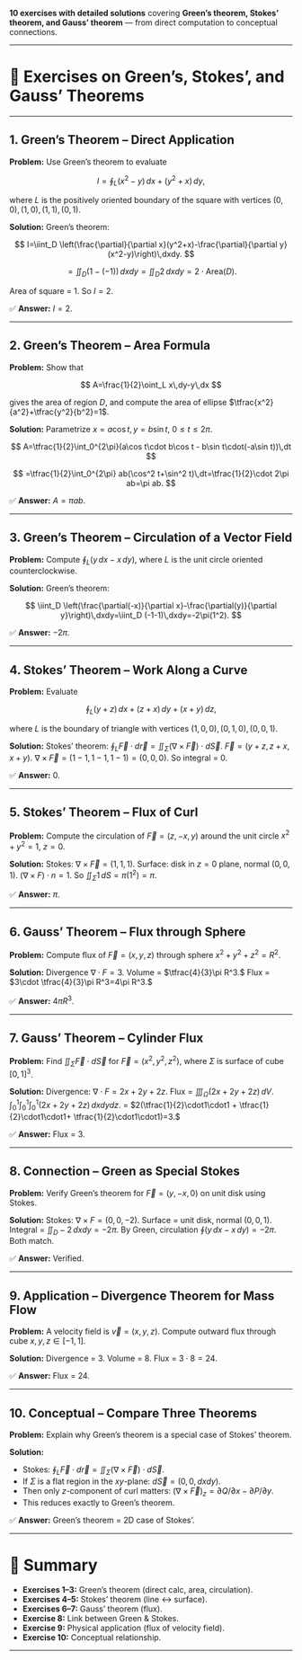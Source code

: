 **10 exercises with detailed solutions** covering **Green’s theorem, Stokes’ theorem, and Gauss’ theorem** — from direct computation to conceptual connections.

---

# 🌟 Exercises on Green’s, Stokes’, and Gauss’ Theorems

---

## **1. Green’s Theorem – Direct Application**

**Problem:** Use Green’s theorem to evaluate

$$
I=\oint_L (x^2-y)\,dx+(y^2+x)\,dy,
$$

where $L$ is the positively oriented boundary of the square with vertices $(0,0),(1,0),(1,1),(0,1)$.

**Solution:**
Green’s theorem:

$$
I=\iint_D \left(\frac{\partial}{\partial x}(y^2+x)-\frac{\partial}{\partial y}(x^2-y)\right)\,dxdy.
$$

$$
= \iint_D (1 - (-1))\,dxdy=\iint_D 2\,dxdy=2\cdot \text{Area}(D).
$$

Area of square = 1. So $I=2$.

✅ **Answer:** $I=2$.

---

## **2. Green’s Theorem – Area Formula**

**Problem:** Show that

$$
A=\frac{1}{2}\oint_L x\,dy-y\,dx
$$

gives the area of region $D$, and compute the area of ellipse $\tfrac{x^2}{a^2}+\tfrac{y^2}{b^2}=1$.

**Solution:** Parametrize $x=a\cos t,y=b\sin t,\ 0\le t\le 2\pi$.

$$
A=\tfrac{1}{2}\int_0^{2\pi}(a\cos t\cdot b\cos t - b\sin t\cdot(-a\sin t))\,dt
$$

$$
=\tfrac{1}{2}\int_0^{2\pi} ab(\cos^2 t+\sin^2 t)\,dt=\tfrac{1}{2}\cdot 2\pi ab=\pi ab.
$$

✅ **Answer:** $A=\pi ab$.

---

## **3. Green’s Theorem – Circulation of a Vector Field**

**Problem:** Compute $\oint_L (y\,dx-x\,dy)$, where $L$ is the unit circle oriented counterclockwise.

**Solution:** Green’s theorem:

$$
\iint_D \left(\frac{\partial(-x)}{\partial x}-\frac{\partial(y)}{\partial y}\right)\,dxdy=\iint_D (-1-1)\,dxdy=-2\pi(1^2).
$$

✅ **Answer:** $-2\pi$.

---

## **4. Stokes’ Theorem – Work Along a Curve**

**Problem:** Evaluate

$$
\oint_L (y+z)\,dx+(z+x)\,dy+(x+y)\,dz,
$$

where $L$ is the boundary of triangle with vertices $(1,0,0),(0,1,0),(0,0,1)$.

**Solution:**
Stokes’ theorem: $\oint_L \vec{F}\cdot d\vec{r}=\iint_\Sigma (\nabla\times \vec{F})\cdot d\vec{S}$.
$\vec{F}=(y+z,z+x,x+y).$
$\nabla\times \vec{F}=(1-1,1-1,1-1)=(0,0,0).$
So integral = 0.

✅ **Answer:** 0.

---

## **5. Stokes’ Theorem – Flux of Curl**

**Problem:** Compute the circulation of $\vec{F}=(z,-x,y)$ around the unit circle $x^2+y^2=1,\ z=0$.

**Solution:** Stokes:
$\nabla\times \vec{F}=(1,1,1).$
Surface: disk in $z=0$ plane, normal $(0,0,1).$
$(\nabla\times F)\cdot n=1.$
So $\iint_\Sigma 1\,dS=\pi(1^2)=\pi.$

✅ **Answer:** $\pi$.

---

## **6. Gauss’ Theorem – Flux through Sphere**

**Problem:** Compute flux of $\vec{F}=(x,y,z)$ through sphere $x^2+y^2+z^2=R^2$.

**Solution:** Divergence $\nabla\cdot F=3.$
Volume = $\tfrac{4}{3}\pi R^3.$
Flux = $3\cdot \tfrac{4}{3}\pi R^3=4\pi R^3.$

✅ **Answer:** $4\pi R^3$.

---

## **7. Gauss’ Theorem – Cylinder Flux**

**Problem:** Find $\iint_\Sigma \vec{F}\cdot d\vec{S}$ for $\vec{F}=(x^2,y^2,z^2)$, where $\Sigma$ is surface of cube $[0,1]^3$.

**Solution:** Divergence: $\nabla\cdot F=2x+2y+2z.$
Flux = $\iiint_\Omega (2x+2y+2z)\,dV.$
$\int_0^1\int_0^1\int_0^1 (2x+2y+2z)\,dxdydz.$
\= $2(\tfrac{1}{2}\cdot1\cdot1 + \tfrac{1}{2}\cdot1\cdot1+ \tfrac{1}{2}\cdot1\cdot1)=3.$

✅ **Answer:** Flux = 3.

---

## **8. Connection – Green as Special Stokes**

**Problem:** Verify Green’s theorem for $\vec{F}=(y,-x,0)$ on unit disk using Stokes.

**Solution:** Stokes:
$\nabla\times F=(0,0,-2).$
Surface = unit disk, normal $(0,0,1).$
Integral = $\iint_D -2\,dxdy=-2\pi.$
By Green, circulation $\oint (y\,dx-x\,dy)=-2\pi.$
Both match.

✅ **Answer:** Verified.

---

## **9. Application – Divergence Theorem for Mass Flow**

**Problem:** A velocity field is $\vec{v}=(x,y,z)$. Compute outward flux through cube $x,y,z\in[-1,1]$.

**Solution:** Divergence = 3.
Volume = 8.
Flux = $3\cdot 8=24.$

✅ **Answer:** Flux = 24.

---

## **10. Conceptual – Compare Three Theorems**

**Problem:** Explain why Green’s theorem is a special case of Stokes’ theorem.

**Solution:**

* Stokes: $\oint_L \vec{F}\cdot d\vec{r}=\iint_\Sigma (\nabla\times \vec{F})\cdot d\vec{S}.$
* If $\Sigma$ is a flat region in the $xy$-plane: $d\vec{S}=(0,0,dxdy).$
* Then only $z$-component of curl matters: $(\nabla\times \vec{F})_z=\partial Q/\partial x-\partial P/\partial y.$
* This reduces exactly to Green’s theorem.

✅ **Answer:** Green’s theorem = 2D case of Stokes’.

---

# 📌 Summary

* **Exercises 1–3:** Green’s theorem (direct calc, area, circulation).
* **Exercises 4–5:** Stokes’ theorem (line ↔ surface).
* **Exercises 6–7:** Gauss’ theorem (flux).
* **Exercise 8:** Link between Green & Stokes.
* **Exercise 9:** Physical application (flux of velocity field).
* **Exercise 10:** Conceptual relationship.

---



